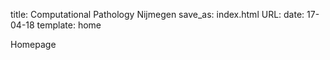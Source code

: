 title: Computational Pathology Nijmegen
save_as:  index.html
URL:
date: 17-04-18
template: home

Homepage
